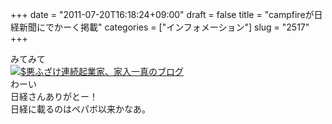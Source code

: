 +++
date = "2011-07-20T16:18:24+09:00"
draft = false
title = "campfireが日経新聞にでかーく掲載"
categories = ["インフォメーション"]
slug = "2517"
+++

<p>みてみて<br />
<a href="http://ieiri.net/wordpress/wp-content/uploads/ameblo/blog_import_4f7a3b441f6af.jpg"><img src="http://ieiri.net/wordpress/wp-content/uploads/ameblo/blog_import_4f7a3b429ca17.jpg"  alt="$悪ふざけ連続起業家、家入一真のブログ" border="0" /></a><br />
わーい<br />
日経さんありがとー！<br />
日経に載るのはペパボ以来かなあ。</p>
